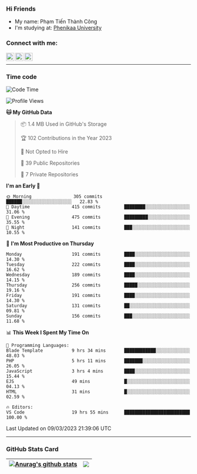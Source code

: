 ### Hi Friends

- My name: Phạm Tiến Thành Công
- I'm studying at: [Phenikaa University]


### Connect with me:
[<img align="left" alt="PhamTienThanhCong | Facebook" width="22px" src="https://upload.wikimedia.org/wikipedia/commons/thumb/1/16/Facebook-icon-1.png/640px-Facebook-icon-1.png" />][facebook]
[<img align="left" alt="PhamTienThanhCong | Zalo" width="22px" src="https://www.anphatpc.com.vn/template/anphat_2020v2/images/icon-zalo.jpg" />][zalo]
[<img align="left" alt="PhamTienThanhCong | LinkedIn" width="22px" src="https://cdn3.iconfinder.com/data/icons/inficons/512/linkedin.png" />][linkedin]

<br />

---

### Time code

<!--START_SECTION:waka-->
![Code Time](http://img.shields.io/badge/Code%20Time-919%20hrs%2059%20mins-blue)

![Profile Views](http://img.shields.io/badge/Profile%20Views-2-blue)

**🐱 My GitHub Data** 

> 📦 1.4 MB Used in GitHub's Storage 
 > 
> 🏆 102 Contributions in the Year 2023
 > 
> 🚫 Not Opted to Hire
 > 
> 📜 39 Public Repositories 
 > 
> 🔑 7 Private Repositories 
 > 
**I'm an Early 🐤** 

```text
🌞 Morning                305 commits         ██████░░░░░░░░░░░░░░░░░░░   22.83 % 
🌆 Daytime                415 commits         ████████░░░░░░░░░░░░░░░░░   31.06 % 
🌃 Evening                475 commits         █████████░░░░░░░░░░░░░░░░   35.55 % 
🌙 Night                  141 commits         ███░░░░░░░░░░░░░░░░░░░░░░   10.55 % 
```
📅 **I'm Most Productive on Thursday** 

```text
Monday                   191 commits         ████░░░░░░░░░░░░░░░░░░░░░   14.30 % 
Tuesday                  222 commits         ████░░░░░░░░░░░░░░░░░░░░░   16.62 % 
Wednesday                189 commits         ████░░░░░░░░░░░░░░░░░░░░░   14.15 % 
Thursday                 256 commits         █████░░░░░░░░░░░░░░░░░░░░   19.16 % 
Friday                   191 commits         ████░░░░░░░░░░░░░░░░░░░░░   14.30 % 
Saturday                 131 commits         ██░░░░░░░░░░░░░░░░░░░░░░░   09.81 % 
Sunday                   156 commits         ███░░░░░░░░░░░░░░░░░░░░░░   11.68 % 
```


📊 **This Week I Spent My Time On** 

```text
💬 Programming Languages: 
Blade Template           9 hrs 34 mins       ████████████░░░░░░░░░░░░░   48.03 % 
PHP                      5 hrs 11 mins       ███████░░░░░░░░░░░░░░░░░░   26.05 % 
JavaScript               3 hrs 4 mins        ████░░░░░░░░░░░░░░░░░░░░░   15.44 % 
EJS                      49 mins             █░░░░░░░░░░░░░░░░░░░░░░░░   04.13 % 
HTML                     31 mins             █░░░░░░░░░░░░░░░░░░░░░░░░   02.59 % 

🔥 Editors: 
VS Code                  19 hrs 55 mins      █████████████████████████   100.00 % 
```


 Last Updated on 09/03/2023 21:39:06 UTC
<!--END_SECTION:waka-->

---

### GitHub Stats Card

| <a href="https://github.com/phamtienthanhcong"><img align="center" src="https://github-readme-stats.vercel.app/api?username=PhamTienThanhCong&show_icons=true&include_all_commits=true&theme=buefy&hide_border=true&theme=ocean_dark" alt="Anurag's github stats" /></a> | <a href="https://github.com/phamtienthanhcong"><img align="center" src="https://github-readme-stats.vercel.app/api/top-langs/?username=PhamTienThanhCong&layout=compact&theme=buefy&hide_border=true&theme=ocean_dark" /></a> |
| ------------- | ------------- |

[Phenikaa University]: https://phenikaa-uni.edu.vn/vi
[facebook]: https://www.facebook.com/phamtienthanhcong
[linkedin]: https://linkedin.com/in/phamtienthanhcong
[zalo]: https://zalo.me/0396396332
[tiktok]: https://www.tiktok.com/@phamtienthanhcong
[web]: https://github.com/PhamTienThanhCong/web_dev
[min project]: https://github.com/PhamTienThanhCong/Project-Of-Web
[c and cpp]: https://github.com/PhamTienThanhCong/Code_C_and_Cpro
[python]: https://github.com/PhamTienThanhCong/Python_beginer
